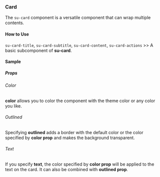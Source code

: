 ### Card

The `su-card` component is a versatile component that can wrap multiple contents.

<su-divider class="mb-8" />

#### How to Use

`su-card-title`, `su-card-subtitle`, `su-card-content`, `su-card-actions` >> A basic subcomponent of **su-card**.

<example file='SuCard/uses' />

#### Sample

##### Props

###### Color

**color** allows you to color the component with the theme color or any color you like.

<example file='SuCard/props/color' />

###### Outlined

Specifying **outlined** adds a border with the default color or the color specified by **color prop** and makes the background transparent.

<example file='SuCard/props/outlined' />

###### Text

If you specify **text**, the color specified by **color prop** will be applied to the text on the card. It can also be combined with **outlined prop**.

<example file='SuCard/props/text' />